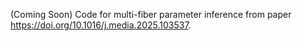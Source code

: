 (Coming Soon) Code for multi-fiber parameter inference from paper https://doi.org/10.1016/j.media.2025.103537.

